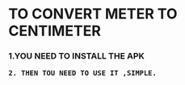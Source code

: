 <h1>
  TO CONVERT METER TO CENTIMETER
</h1>
<H3>
  <POINT>
    1.YOU NEED TO INSTALL THE APK
    
    2. THEN TOU NEED TO USE IT ,SIMPLE.
  </POINT>
</H3>
